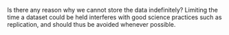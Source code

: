 Is there any reason why we cannot store the data indefinitely?
	       Limiting the time a dataset could be held interferes with good science practices such as replication, and should thus be avoided whenever possible. 